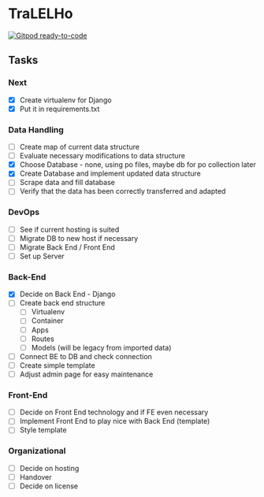 # TraLELHo
[![Gitpod ready-to-code](https://img.shields.io/badge/Gitpod-ready--to--code-blue?logo=gitpod)](https://gitpod.io/#https://github.com/3ng7n33r/TraLELHo)

## Tasks
### Next
- [x] Create virtualenv for Django
- [x] Put it in requirements.txt

### Data Handling
 - [ ] Create map of current data structure
  -   [ ] Evaluate necessary modifications to data structure
  -   [x] Choose Database - none, using po files, maybe db for po collection later
  -   [x] Create Database and implement updated data structure
  -  [ ]  Scrape data and fill database
  -   [ ] Verify that the data has been correctly transferred and adapted 
### DevOps
  - [ ] See if current hosting is suited
  - [ ] Migrate DB to new host if necessary
  - [ ] Migrate Back End / Front End
  - [ ] Set up Server
### Back-End
  -   [x] Decide on Back End - Django
  -   [ ] Create back end structure
	  -   [ ] Virtualenv
	  -   [ ] Container	  
	  -   [ ] Apps
	  -   [ ] Routes
	  -   [ ] Models (will be legacy from imported data)
  -   [ ] Connect BE to DB and check connection
  -   [ ] Create simple template
  -   [ ] Adjust admin page for easy maintenance
### Front-End
  -   [ ] Decide on Front End technology and if FE even necessary
  -   [ ] Implement Front End to play nice with Back End (template)
  -   [ ] Style template
### Organizational
  -   [ ] Decide on hosting
  -   [ ] Handover
  -  [ ] Decide on license

<!--stackedit_data:
eyJoaXN0b3J5IjpbLTEzMzA1MjM4NSw3MzA5OTgxMTZdfQ==
-->